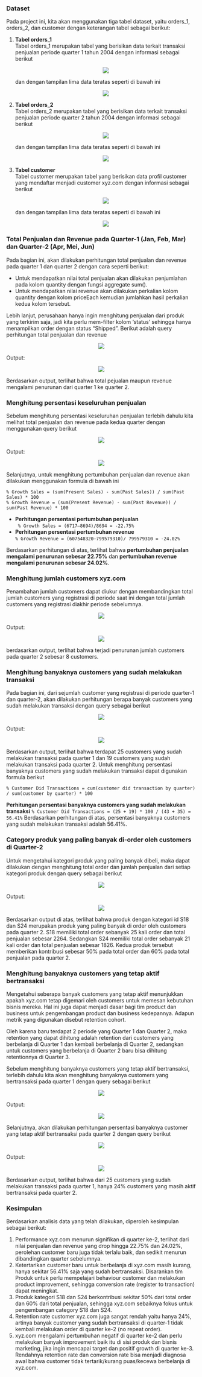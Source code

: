 ### Dataset
Pada project ini, kita akan menggunakan tiga tabel dataset, yaitu orders_1, orders_2, dan customer dengan keterangan tabel sebagai berikut:
1. **Tabel orders_1**</br>
   Tabel orders_1 merupakan tabel yang berisikan data terkait transaksi penjualan periode quarter 1 tahun 2004 dengan informasi sebagai berikut
   <p align="center">
      <img src="https://user-images.githubusercontent.com/82072832/125386691-e9c58d80-e3c6-11eb-926d-a9d46d8b3fdd.png">
   </p>
   dan dengan tampilan lima data teratas seperti di bawah ini
   <p align="center">
      <img src="https://user-images.githubusercontent.com/82072832/125317684-64f55800-e363-11eb-8d1c-b240045e67cd.png">
   </p>

2. **Tabel orders_2**</br>
   Tabel orders_2 merupakan tabel yang berisikan data terkait transaksi penjualan periode quarter 2 tahun 2004 dengan informasi sebagai berikut
   <p align="center">
      <img src="https://user-images.githubusercontent.com/82072832/125386691-e9c58d80-e3c6-11eb-926d-a9d46d8b3fdd.png">
   </p>
   dan dengan tampilan lima data teratas seperti di bawah ini
   <p align="center">
     <img src="https://user-images.githubusercontent.com/82072832/125317867-86eeda80-e363-11eb-84c6-13fe31a44043.png">
   </p>

3. **Tabel customer**</br>
   Tabel customer merupakan tabel yang berisikan data profil customer yang mendaftar menjadi customer xyz.com dengan informasi sebagai berikut
   <p align="center">
      <img src="https://user-images.githubusercontent.com/82072832/125387301-debf2d00-e3c7-11eb-9dae-256f51f908b5.png">
   </p>
   dan dengan tampilan lima data teratas seperti di bawah ini
   <p align="center">
       <img src="https://user-images.githubusercontent.com/82072832/125318051-b1d92e80-e363-11eb-8ca4-82f594dff7f0.png">
   </p> 
   
### Total Penjualan dan Revenue pada Quarter-1 (Jan, Feb, Mar) dan Quarter-2 (Apr, Mei, Jun)
Pada bagian ini, akan dilakukan perhitungan total penjualan dan revenue pada quarter 1 dan quarter 2 dengan cara seperti berikut:
* Untuk mendapatkan nilai total penjualan akan dilakukan penjumlahan pada kolom quantity dengan fungsi aggregate sum(). 
* Untuk mendapatkan nilai revenue akan dilakukan perkalian kolom quantity dengan kolom priceEach kemudian jumlahkan hasil perkalian kedua kolom tersebut.

Lebih lanjut, perusahaan hanya ingin menghitung penjualan dari produk yang terkirim saja, jadi kita perlu mem-filter kolom ‘status’ sehingga hanya menampilkan order dengan status “Shipped”. Berikut adalah query perhitungan total penjualan dan revenue
<p align="center">
  <img src="https://user-images.githubusercontent.com/82072832/125390294-d4536200-e3cc-11eb-8c0c-4529cc444121.png">
</p>
Output:
<p align="center">
  <img src="https://user-images.githubusercontent.com/82072832/125388637-0d3e0780-e3ca-11eb-9ffe-30ced3270f8e.png">
</p>
Berdasarkan output, terlihat bahwa total pejualan maupun revenue mengalami penurunan dari quarter 1 ke quarter 2.

### Menghitung persentasi keseluruhan penjualan
Sebelum menghitung persentasi keseluruhan penjualan terlebih dahulu kita melihat total penjualan dan revenue pada kedua quarter dengan menggunakan query berikut
<p align="center">
  <img src="https://user-images.githubusercontent.com/82072832/125391394-a4a55980-e3ce-11eb-8642-98084bc00349.png">
</p>
Output:
<p align="center">
  <img src="https://user-images.githubusercontent.com/82072832/125391723-2b5a3680-e3cf-11eb-892f-fdc2b1629d94.png">
</p>
Selanjutnya, untuk menghitung pertumbuhan penjualan dan revenue akan dilakukan menggunakan formula di bawah ini

```
% Growth Sales = (sum(Present Sales) - sum(Past Sales)) / sum(Past Sales) * 100
% Growth Revenue = (sum(Present Revenue) - sum(Past Revenue)) / sum(Past Revenue) * 100
```

* **Perhitungan persentasi pertumbuhan penjualan** </br>
  ``` % Growth Sales = (6717–8694)/8694 = -22.75%```
* **Perhitungan persentasi pertumbuhan revenue** </br>
  ``` % Growth Revenue = (607548320–799579310)/ 799579310 = -24.02% ```

Berdasarkan perhitungan di atas, terlihat bahwa **pertumbuhan penjualan mengalami penurunan sebesar 22.75%** dan **pertumbuhan revenue mengalami penurunan sebesar 24.02%**.

### Menghitung jumlah customers xyz.com
Penambahan jumlah customers dapat diukur dengan membandingkan total jumlah customers yang registrasi di periode saat ini dengan total jumlah customers yang registrasi diakhir periode sebelumnya.
<p align="center">
  <img src="https://user-images.githubusercontent.com/82072832/125393493-411d2b00-e3d2-11eb-8b5d-4af4a272b837.png">
</p>
Output:
<p align="center">
  <img src="https://user-images.githubusercontent.com/82072832/125393560-5f832680-e3d2-11eb-9c5e-53f5ea71f76a.png">
</p>
berdasarkan output, terlihat bahwa terjadi penurunan jumlah customers pada quarter 2 sebesar 8 customers.

### Menghitung banyaknya customers yang sudah melakukan transaksi
Pada bagian ini, dari sejumlah customer yang registrasi di periode quarter-1 dan quarter-2, akan dilakukan perhitungan berapa banyak customers yang sudah melakukan transaksi dengan query sebagai berikut
<p align="center">
  <img src="https://user-images.githubusercontent.com/82072832/125394778-6743ca80-e3d4-11eb-90cb-02c7c76f995a.png">
</p>
Output:
<p align="center">
  <img src="https://user-images.githubusercontent.com/82072832/125394896-965a3c00-e3d4-11eb-828c-1cfeff2904ad.png">
</p>
Berdasarkan output, terlihat bahwa terdapat 25 customers yang sudah melakukan transaksi pada quarter 1 dan 19 customers yang sudah melakukan transaksi pada quarter 2. Untuk menghitung persentasi banyaknya customers yang sudah melakukan transaksi dapat digunakan formula berikut

```
% Customer Did Transactions = cum(customer did transaction by quarter) / sum(customer by quarter) * 100
```

**Perhitungan persentasi banyaknya customers yang sudah melakukan transaksi**
``` % Customer Did Transactions = (25 + 19) * 100 / (43 + 35) = 56.41% ```
Berdasarkan perhitungan di atas, persentasi banyaknya customers yang sudah melakukan transaksi adalah 56.41%.

### Category produk yang paling banyak di-order oleh customers di Quarter-2
Untuk mengetahui kategori produk yang paling banyak dibeli, maka dapat dilakukan dengan menghitung total order dan jumlah penjualan dari setiap kategori produk dengan query sebagai berikut
<p align="center">
  <img src="https://user-images.githubusercontent.com/82072832/125395630-a292c900-e3d5-11eb-867d-1b6b14506b9f.png">
</p>
Output:
<p align="center">
  <img src="https://user-images.githubusercontent.com/82072832/125395856-edacdc00-e3d5-11eb-8c4b-4ffb0d8f1536.png">
</p>
Berdasarkan output di atas, terlihat bahwa produk dengan kategori id S18 dan S24 merupakan produk yang paling banyak di order oleh customers pada quarter 2. S18 memiliki total order sebanyak 25 kali order dan total penjualan sebesar 2264. Sedangkan S24 memiliki total order sebanyak 21 kali order dan total penjualan sebesar 1826. Kedua produk tersebut memberikan kontribusi sebesar 50% pada total order dan 60% pada total penjualan pada quarter 2.  

### Menghitung banyaknya customers yang tetap aktif bertransaksi
Mengetahui seberapa banyak customers yang tetap aktif menunjukkan apakah xyz.com tetap digemari oleh customers untuk memesan kebutuhan bisnis mereka. Hal ini juga dapat menjadi dasar bagi tim product dan business untuk pengembangan product dan business kedepannya. Adapun metrik yang digunakan disebut retention cohort. 

Oleh karena baru terdapat 2 periode yang Quarter 1 dan Quarter 2, maka retention yang dapat dihitung adalah retention dari customers yang berbelanja di Quarter 1 dan kembali berbelanja di Quarter 2, sedangkan untuk customers yang berbelanja di Quarter 2 baru bisa dihitung retentionnya di Quarter 3.

Sebelum menghitung banyaknya customers yang tetap aktif bertransaksi, terlebih dahulu kita akan menghitung banyaknya customers yang bertransaksi pada quarter 1 dengan query sebagai berikut
<p align="center">
  <img src="https://user-images.githubusercontent.com/82072832/125396960-78daa180-e3d7-11eb-8e39-f6c12d710ada.png">
</p>
Output:
<p align="center">
  <img src="https://user-images.githubusercontent.com/82072832/125397006-8a23ae00-e3d7-11eb-930c-76b19c1a814f.png">
</p>
Selanjutnya, akan dilakukan perhitungan persentasi banyaknya customer yang tetap aktif bertransaksi pada quarter 2 dengan query berikut
<p align="center">
  <img src="https://user-images.githubusercontent.com/82072832/125397781-9b20ef00-e3d8-11eb-92b7-4e21f9b8a6a1.png">
</p>
Output:
<p align="center">
  <img src="https://user-images.githubusercontent.com/82072832/125397845-b5f36380-e3d8-11eb-85d4-944b1b386d5e.png">
</p>
Berdasarkan output, terlihat bahwa dari 25 customers yang sudah melakukan transaksi pada quarter 1, hanya 24% customers yang masih aktif bertransaksi pada quarter 2.

### Kesimpulan
Berdasarkan analisis data yang telah dilakukan, diperoleh kesimpulan sebagai berikut:
1. Performance xyz.com menurun signifikan di quarter ke-2, terlihat dari nilai penjualan dan revenue yang drop hingga 22.75% dan 24.02%, perolehan customer baru juga tidak terlalu baik, dan sedikit menurun dibandingkan quarter sebelumnya.
2. Ketertarikan customer baru untuk berbelanja di xyz.com masih kurang, hanya sekitar 56.41% saja yang sudah bertransaksi. Disarankan tim Produk untuk perlu mempelajari behaviour customer dan melakukan product improvement, sehingga conversion rate (register to transaction) dapat meningkat.
3. Produk kategori S18 dan S24 berkontribusi sekitar 50% dari total order dan 60% dari total penjualan, sehingga xyz.com sebaiknya fokus untuk pengembangan category S18 dan S24.
4. Retention rate customer xyz.com juga sangat rendah yaitu hanya 24%, artinya banyak customer yang sudah bertransaksi di quarter-1 tidak kembali melakukan order di quarter ke-2 (no repeat order).
5. xyz.com mengalami pertumbuhan negatif di quarter ke-2 dan perlu melakukan banyak improvement baik itu di sisi produk dan bisnis marketing, jika ingin mencapai target dan positif growth di quarter ke-3. Rendahnya retention rate dan conversion rate bisa menjadi diagnosa awal bahwa customer tidak tertarik/kurang puas/kecewa berbelanja di xyz.com.

